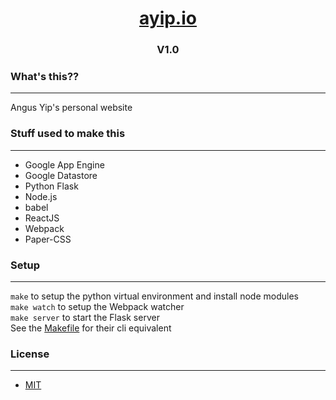 <!-- ./README.md -->
<h1 align="center"><a href="https://ayip.io">ayip.io</a></h1>
<h3 align="center">V1.0</h3>

### What's this??
---
Angus Yip's personal website
### Stuff used to make this
---
* Google App Engine
* Google Datastore
* Python Flask
* Node.js
* babel
* ReactJS
* Webpack
* Paper-CSS
### Setup
---
`make` to setup the python virtual environment and install node modules  
`make watch` to setup the Webpack watcher  
`make server` to start the Flask server  
See the [Makefile](Makefile) for their cli equivalent 
### License
---
* [MIT](LICENSE)
